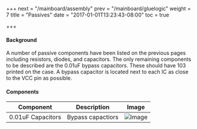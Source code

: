 +++
next = "/mainboard/assembly"
prev = "/mainboard/gluelogic"
weight = 7
title = "Passives"
date = "2017-01-01T13:23:43-08:00"
toc = true

+++

#### Background

A number of passive components have been listed on the previous pages including resistors, diodes, and capacitors. The only remaining components to be described are the 0.01uF bypass capacitors. These should have 103 printed on the case. A bypass capacitor is located next to each IC as close to the VCC pin as possible.

#### Components

| Component                | Description                                   | Image                    |
| ------------------------ | --------------------------------------------- | ------------------------ |
| 0.01uF Capacitors        | Bypass capactiors                             | ![Image](/0_01uF.jpg?height=100px)